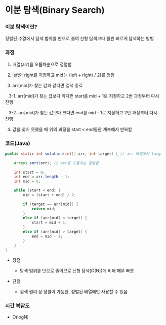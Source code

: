 # 이분 탐색(Binary Search)

### 이분 탐색이란?

정렬된 수열에서 탐색 범위를 반으로 줄여 선형 탐색보다 훨씬 빠르게 탐색하는 방법

### 과정

1. 배열(arr)을 오름차순으로 정렬함

2. left와 right를 지정하고 mid(= (left + right) / 2)를 정함

3. arr[mid]가 찾는 값과 같다면 검색 종료

&nbsp;&nbsp;&nbsp;3-1. arr[mid]가 찾는 값보다 작다면 start를 mid + 1로 지정하고 2번 과정부터 다시 진행

&nbsp;&nbsp;&nbsp;3-2. arr[mid]가 찾는 값보다 크다면 end를 mid - 1로 지정하고 2번 과정부터 다시 진행

4. 값을 찾지 못했을 때 위의 과정을 start < end동안 계속해서 반복함

### 코드(Java)
```Java
public static int solution(int[] arr, int target) { // arr 배열에서 target을 찾음
	
    Arrays.sort(arr); // arr을 오름차순 정렬함
	
    int start = 0;
    int end = arr.length - 1;
    int mid = 0;

    while (start < end) {
        mid = (start + end) / 2;
        
        if (target == arr[mid]) {
            return mid;
        }
        else if (arr[mid] < target) {
            start = mid + 1;
        }
        else if (arr[mid] > target) {
            end = mid - 1;
        }
    }
}
```

* 장점
  
  * 탐색 범위를 반으로 줄이므로 선형 탐색(O(N))에 비해 매우 빠름
  
* 단점

  * 검색 원리 상 정렬이 가능한, 정렬된 배열에만 사용할 수 있음
  
### 시간 복잡도

* O(logN)
